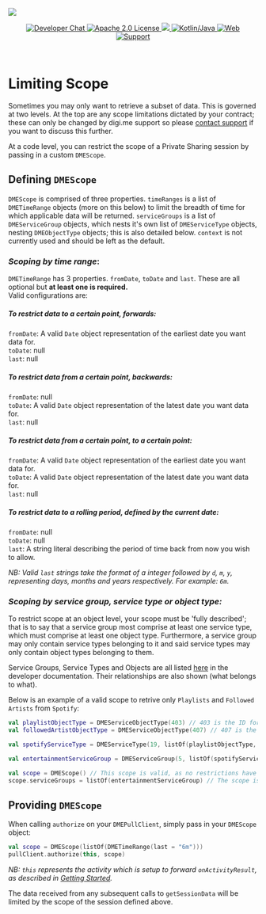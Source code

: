 ![](https://securedownloads.digi.me/partners/digime/SDKReadmeBanner.png)

<p align="center">
    <a href="https://developers.digi.me/slack/join">
        <img src="https://img.shields.io/badge/chat-slack-blueviolet.svg" alt="Developer Chat">
    </a>
    <a href="../../LICENSE">
        <img src="https://img.shields.io/badge/license-apache 2.0-blue.svg" alt="Apache 2.0 License">
    </a>
    <a href="#">
    	<img src="https://img.shields.io/badge/build-passing-brightgreen.svg" 
    </a>
    <a href="https://kotlinlang.org">
        <img src="https://img.shields.io/badge/language-kotlin/java-ff69b4.svg" alt="Kotlin/Java">
    </a>
    <a href="https://developers.digi.me">
        <img src="https://img.shields.io/badge/web-digi.me-red.svg" alt="Web">
    </a>
    <a href="https://digime.freshdesk.com/support/home">
        <img src="https://img.shields.io/badge/support-freshdesk-721744.svg" alt="Support">
    </a>
</p>

<br>

# Limiting Scope

Sometimes you may only want to retrieve a subset of data. This is governed at two levels. At the top are any scope limitations dictated by your contract; these can only be changed by digi.me support so please [contact support](https://developers.digi.me/contact-us) if you want to discuss this further.

At a code level, you can restrict the scope of a Private Sharing session by passing in a custom `DMEScope`.

## Defining `DMEScope`

`DMEScope` is comprised of three properties. `timeRanges` is a list of `DMETimeRange` objects (more on this below) to limit the breadth of time for which applicable data will be returned. `serviceGroups` is a list of `DMEServiceGroup` objects, which nests it's own list of `DMEServiceType` objects, nesting `DMEObjectType` objects; this is also detailed below. `context` is not currently used and should be left as the default.

### _Scoping by time range_:

`DMETimeRange` has 3 properties. `fromDate`, `toDate` and `last`. These are all optional but **at least one is required.**
<br>
Valid configurations are:

##### To restrict data to a certain point, forwards:

`fromDate`: A valid `Date` object representation of the earliest date you want data for.
<br>
`toDate`: null
<br>
`last`: null

##### To restrict data from a certain point, backwards:

`fromDate`: null
<br>
`toDate`: A valid `Date` object representation of the latest date you want data for.
<br>
`last`: null

##### To restrict data from a certain point, to a certain point:

`fromDate`: A valid `Date` object representation of the earliest date you want data for.
<br>
`toDate`: A valid `Date` object representation of the latest date you want data for.
<br>
`last`: null

##### To restrict data to a rolling period, defined by the current date:

`fromDate`: null
<br>
`toDate`: null
<br>
`last`: A string literal describing the period of time back from now you wish to allow.

*NB: Valid `last` strings take the format of a integer followed by `d`, `m`, `y`, representing days, months and years respectively. For example: `6m`.*

### _Scoping by service group, service type or object type:_

To restrict scope at an object level, your scope must be 'fully described'; that is to say that a service group most comprise at least one service type, which must comprise at least one object type. Furthermore, a service group may only contain service types belonging to it and said service types may only contain object types belonging to them.

Service Groups, Service Types and Objects are all listed [here](https://developers.digi.me/reference-objects) in the developer documentation. Their relationships are also shown (what belongs to what).

Below is an example of a valid scope to retrive only `Playlists` and `Followed Artists` from `Spotify`:

```kotlin
val playlistObjectType = DMEServiceObjectType(403) // 403 is the ID for a Playlist object.
val followedArtistObjectType = DMEServiceObjectType(407) // 407 is the ID for a Followed Artist object.

val spotifyServiceType = DMEServiceType(19, listOf(playlistObjectType, followedArtistObjectType)) // 19 is the ID for Spotify.

val entertainmentServiceGroup = DMEServiceGroup(5, listOf(spotifyServiceType)) // 5 is the ID for Entertainment.

val scope = DMEScope() // This scope is valid, as no restrictions have been imposed.
scope.serviceGroups = listOf(entertainmentServiceGroup) // The scope is still valid, as it conforms to the rules listed above.
```

## Providing `DMEScope`

When calling `authorize` on your `DMEPullClient`, simply pass in your `DMEScope` object:

```kotlin
val scope = DMEScope(listOf(DMETimeRange(last = "6m")))
pullClient.authorize(this, scope)
```
*NB: `this` represents the activity which is setup to forward `onActivityResult`, as described in [Getting Started](./getting-started.html).*

The data received from any subsequent calls to `getSessionData` will be limited by the scope of the session defined above.